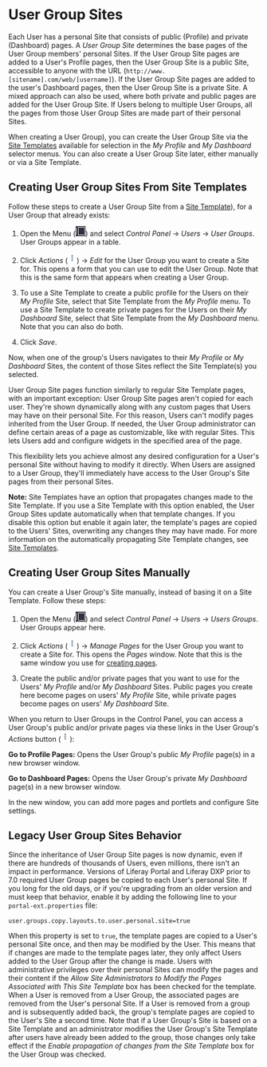 # User Group Sites

Each User has a personal Site that consists of public (Profile) and private (Dashboard) pages. A *User Group Site* determines the base pages of the User Group members' personal Sites. If the User Group Site pages are added to a User's Profile pages, then the User Group Site is a public Site, accessible to anyone with the URL (`http://www.[sitename].com/web/[username]`). If the User Group Site pages are added to the user's Dashboard pages, then the User Group Site is a private Site. A mixed approach can also be used, where both private and public pages are added for the User Group Site. If Users belong to multiple User Groups, all the pages from those User Group Sites are made part of their personal Sites. 

When creating a User Group), you can create the User Group Site via the [Site Templates](../../site-building/building-sites/building-sites-with-site-templates.md) available for selection in the *My Profile* and *My Dashboard* selector menus. You can also create a User Group Site later, either manually or via a Site Template. 

## Creating User Group Sites From Site Templates

Follow these steps to create a User Group Site from a [Site Template](../../site-building/building-sites/building-sites-with-site-templates.md)), for a User Group that already exists: 

1. Open the Menu (![Menu](../../images/icon-menu.png)) and select *Control Panel* &rarr; *Users* &rarr; *User Groups*. User Groups appear in a table. 

1. Click *Actions* (![Actions](../../images/icon-actions.png)) &rarr; *Edit* for the User Group you want to create a Site for. This opens a form that you can use to edit the User Group. Note that this is the same form that appears when creating a User Group. 

1. To use a Site Template to create a public profile for the Users on their *My Profile* Site, select that Site Template from the *My Profile* menu. To use a Site Template to create private pages for the Users on their *My Dashboard* Site, select that Site Template from the *My Dashboard* menu.  Note that you can also do both. 

1. Click *Save*. 

Now, when one of the group's Users navigates to their *My Profile* or *My Dashboard* Sites, the content of those Sites reflect the Site Template(s) you selected. 

User Group Site pages function similarly to regular Site Template pages, with an important exception: User Group Site pages aren't copied for each user. They're shown dynamically along with any custom pages that Users may have on their personal Site. For this reason, Users can't modify pages inherited from the User Group. If needed, the User Group administrator can define certain areas of a page as customizable, like with regular Sites. This lets Users add and configure widgets in the specified area of the page. 

This flexibility lets you achieve almost any desired configuration for a User's personal Site without having to modify it directly. When Users are assigned to a User Group, they'll immediately have access to the User Group's Site pages from their personal Sites. 

**Note:** Site Templates have an option that propagates changes made to the Site Template. If you use a Site Template with this option enabled, the User Group Sites update automatically when that template changes. If you disable this option but enable it again later, the template's pages are copied to the Users' Sites, overwriting any changes they may have made. For more information on the automatically propagating Site Template changes, see [Site Templates](../../site-building/building-sites/building-sites-with-site-templates.md).

## Creating User Group Sites Manually

You can create a User Group's Site manually, instead of basing it on a Site Template. Follow these steps: 

1. Open the Menu (![Menu](../../images/icon-menu.png)) and select *Control Panel* &rarr; *Users* &rarr; *Users Groups*. User Groups appear here.

1. Click *Actions* (![Actions](../../images/icon-actions.png)) &rarr; *Manage Pages* for the User Group you want to create a Site for. This opens the *Pages* window. Note that this is the same window you use for [creating pages](../../site-building/creating-pages/understanding-pages.md).

1. Create the public and/or private pages that you want to use for the Users' *My Profile* and/or *My Dashboard* Sites. Public pages you create here become pages on users' *My Profile* Site, while private pages become pages on users' *My Dashboard* Site. 

When you return to User Groups in the Control Panel, you can access a User Group's public and/or private pages via these links in the User Group's *Actions* button (![Actions](../../images/icon-actions.png)): 

**Go to Profile Pages:** Opens the User Group's public *My Profile* page(s) in a new browser window. 

**Go to Dashboard Pages:** Opens the User Group's private *My Dashboard* page(s) in a new browser window. 

In the new window, you can add more pages and portlets and configure Site settings. 

## Legacy User Group Sites Behavior

Since the inheritance of User Group Site pages is now dynamic, even if there are hundreds of thousands of Users, even millions, there isn't an impact in performance. Versions of Liferay Portal and Liferay DXP prior to 7.0 required User Group pages be copied to each User's personal Site. If you long for the old days, or if you're upgrading from an older version and must keep that behavior, enable it by adding the following line to your `portal-ext.properties` file: 

    user.groups.copy.layouts.to.user.personal.site=true

When this property is set to `true`, the template pages are copied to a User's personal Site once, and then may be modified by the User. This means that if changes are made to the template pages later, they only affect Users added to the User Group after the change is made. Users with administrative privileges over their personal Sites can modify the pages and their content if the *Allow Site Administrators to Modify the Pages Associated with This Site Template* box has been checked for the template. When a User is removed from a User Group, the associated pages are removed from the User's personal Site. If a User is removed from a group and is subsequently added back, the group's template pages are copied to the User's Site a second time. Note that if a User Group's Site is based on a Site Template and an administrator modifies the User Group's Site Template after users have already been added to the group, those changes only take effect if the *Enable propagation of changes from the Site Template* box for the User Group was checked. 

